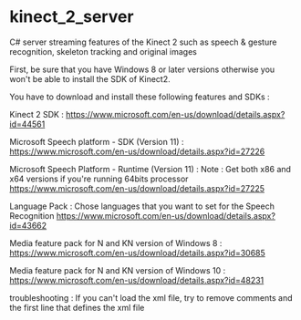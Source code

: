 # kinect_2_server
C# server streaming features of the Kinect 2 such as speech &amp; gesture recognition, skeleton tracking and original images

First, be sure that you have Windows 8 or later versions otherwise you won't be able to install the SDK of Kinect2.

You have to download and install these following features and SDKs :

Kinect 2 SDK :
https://www.microsoft.com/en-us/download/details.aspx?id=44561

Microsoft Speech platform - SDK (Version 11) :
https://www.microsoft.com/en-us/download/details.aspx?id=27226

Microsoft Speech Platform - Runtime (Version 11) :
Note : Get both x86 and x64 versions if you're running 64bits processor
https://www.microsoft.com/en-us/download/details.aspx?id=27225

Language Pack :
Chose languages that you want to set for the Speech Recognition
https://www.microsoft.com/en-us/download/details.aspx?id=43662

Media feature pack for N and KN version of Windows 8 :
https://www.microsoft.com/en-us/download/details.aspx?id=30685

Media feature pack for N and KN version of Windows 10 :
https://www.microsoft.com/en-us/download/details.aspx?id=48231



troubleshooting :
If you can't load the xml file, try to remove comments and the first line that defines the xml file
